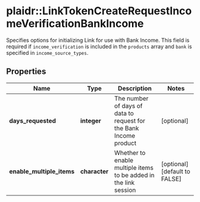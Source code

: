 # plaidr::LinkTokenCreateRequestIncomeVerificationBankIncome

Specifies options for initializing Link for use with Bank Income. This field is required if `income_verification` is included in the `products` array and `bank` is specified in `income_source_types`.

## Properties
Name | Type | Description | Notes
------------ | ------------- | ------------- | -------------
**days_requested** | **integer** | The number of days of data to request for the Bank Income product | [optional] 
**enable_multiple_items** | **character** | Whether to enable multiple items to be added in the link session | [optional] [default to FALSE]


